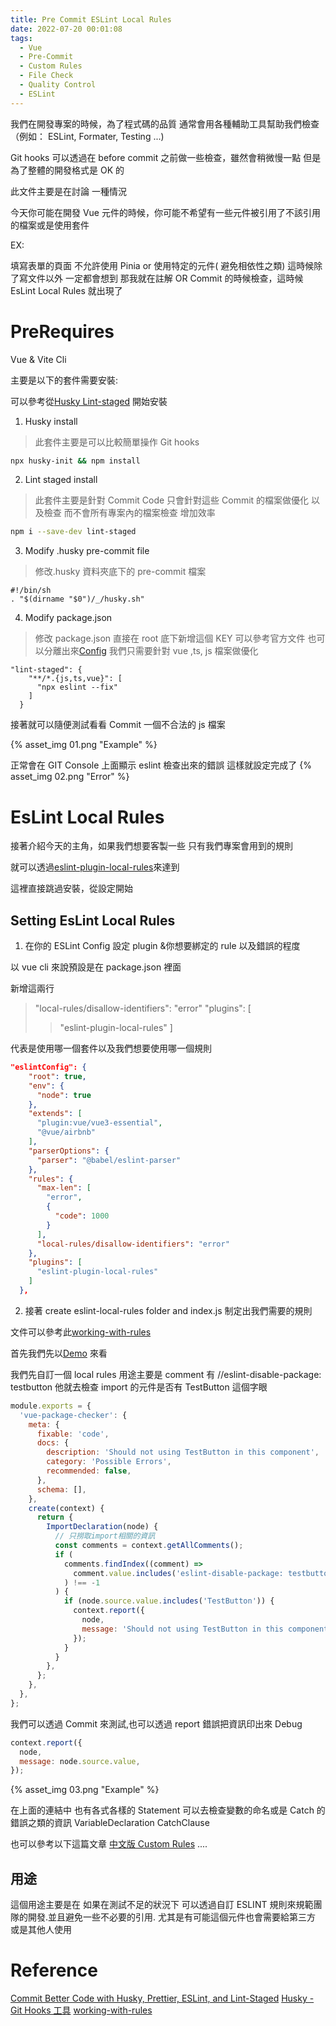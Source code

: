 ```yaml
---
title: Pre Commit ESLint Local Rules
date: 2022-07-20 00:01:08
tags:
  - Vue
  - Pre-Commit
  - Custom Rules
  - File Check
  - Quality Control
  - ESLint
---
```


我們在開發專案的時候，為了程式碼的品質 通常會用各種輔助工具幫助我們檢查（例如： ESLint, Formater, Testing ...)

Git hooks 可以透過在 before commit 之前做一些檢查，雖然會稍微慢一點 但是為了整體的開發格式是 OK 的

此文件主要是在討論 一種情況

今天你可能在開發 Vue 元件的時候，你可能不希望有一些元件被引用了不該引用的檔案或是使用套件

EX:

填寫表單的頁面 不允許使用 Pinia or 使用特定的元件( 避免相依性之類)
這時候除了寫文件以外 一定都會想到 那我就在註解 OR Commit 的時候檢查，這時候 EsLint Local Rules 就出現了

# PreRequires

Vue & Vite Cli

主要是以下的套件需要安裝:

可以參考從[Husky Lint-staged](https://www.coffeeclass.io/articles/commit-better-code-with-husky-prettier-eslint-lint-staged) 開始安裝

1. Husky install

> 此套件主要是可以比較簡單操作 Git hooks

```bash
npx husky-init && npm install
```

2. Lint staged install

> 此套件主要是針對 Commit Code 只會針對這些 Commit 的檔案做優化 以及檢查 而不會所有專案內的檔案檢查 增加效率

```bash
npm i --save-dev lint-staged
```

3. Modify .husky pre-commit file

> 修改.husky 資料夾底下的 pre-commit 檔案

```pre-commit
#!/bin/sh
. "$(dirname "$0")/_/husky.sh"
```

4. Modify package.json

> 修改 package.json 直接在 root 底下新增這個 KEY
> 可以參考官方文件 也可以分離出來[Config](https://github.com/okonet/lint-staged#Configuration)
> 我們只需要針對 vue ,ts, js 檔案做優化

```
"lint-staged": {
    "**/*.{js,ts,vue}": [
      "npx eslint --fix"
    ]
  }
```

接著就可以隨便測試看看 Commit 一個不合法的 js 檔案

{% asset_img 01.png "Example" %}

正常會在 GIT Console 上面顯示 eslint 檢查出來的錯誤 這樣就設定完成了
{% asset_img 02.png "Error" %}

# EsLint Local Rules

接著介紹今天的主角，如果我們想要客製一些 只有我們專案會用到的規則

就可以透過[eslint-plugin-local-rules](https://www.npmjs.com/package/eslint-plugin-local-rules)來達到

這裡直接跳過安裝，從設定開始

## Setting EsLint Local Rules

1. 在你的 ESLint Config 設定 plugin &你想要綁定的 rule 以及錯誤的程度

以 vue cli 來說預設是在 package.json 裡面

新增這兩行

> "local-rules/disallow-identifiers": "error"
> "plugins": [
>
> > "eslint-plugin-local-rules"
> > ]

代表是使用哪一個套件以及我們想要使用哪一個規則

```json
"eslintConfig": {
    "root": true,
    "env": {
      "node": true
    },
    "extends": [
      "plugin:vue/vue3-essential",
      "@vue/airbnb"
    ],
    "parserOptions": {
      "parser": "@babel/eslint-parser"
    },
    "rules": {
      "max-len": [
        "error",
        {
          "code": 1000
        }
      ],
      "local-rules/disallow-identifiers": "error"
    },
    "plugins": [
      "eslint-plugin-local-rules"
    ]
  },
```

2. 接著 create eslint-local-rules folder and index.js 制定出我們需要的規則

文件可以參考此[working-with-rules](https://eslint.org/docs/latest/developer-guide/working-with-rules#runtime-rules)

首先我們先以[Demo](https://github.com/Josephmtsai/vue_menu)
來看

我們先自訂一個 local rules 用途主要是 comment 有
//eslint-disable-package: testbutton
他就去檢查 import 的元件是否有 TestButton 這個字眼

```javascript
module.exports = {
  'vue-package-checker': {
    meta: {
      fixable: 'code',
      docs: {
        description: 'Should not using TestButton in this component',
        category: 'Possible Errors',
        recommended: false,
      },
      schema: [],
    },
    create(context) {
      return {
        ImportDeclaration(node) {
          // 只撈取import相關的資訊
          const comments = context.getAllComments();
          if (
            comments.findIndex((comment) =>
              comment.value.includes('eslint-disable-package: testbutton')
            ) !== -1
          ) {
            if (node.source.value.includes('TestButton')) {
              context.report({
                node,
                message: 'Should not using TestButton in this component',
              });
            }
          }
        },
      };
    },
  },
};
```

我們可以透過 Commit 來測試,也可以透過 report 錯誤把資訊印出來 Debug

```javascript
context.report({
  node,
  message: node.source.value,
});
```

{% asset_img 03.png "Example" %}

在上面的連結中 也有各式各樣的 Statement 可以去檢查變數的命名或是 Catch 的錯誤之類的資訊
VariableDeclaration
CatchClause

也可以參考以下這篇文章
[中文版 Custom Rules](https://cn.eslint.org/docs/developer-guide/working-with-rules)
....

## 用途

這個用途主要是在 如果在測試不足的狀況下
可以透過自訂 ESLINT 規則來規範團隊的開發.並且避免一些不必要的引用. 尤其是有可能這個元件也會需要給第三方 或是其他人使用

# Reference

[Commit Better Code with Husky, Prettier, ESLint, and Lint-Staged](https://www.coffeeclass.io/articles/commit-better-code-with-husky-prettier-eslint-lint-staged)
[Husky - Git Hooks 工具](https://ithelp.ithome.com.tw/articles/10278411)
[working-with-rules](https://eslint.org/docs/latest/developer-guide/working-with-rules#runtime-rules)
